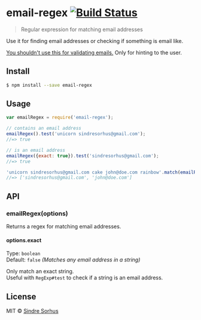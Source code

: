 # email-regex [![Build Status](https://travis-ci.org/sindresorhus/email-regex.svg?branch=master)](https://travis-ci.org/sindresorhus/email-regex)

> Regular expression for matching email addresses

Use it for finding email addresses or checking if something is email like.

[You shouldn't use this for validating emails.](http://davidcel.is/blog/2012/09/06/stop-validating-email-addresses-with-regex/) Only for hinting to the user.


## Install

```sh
$ npm install --save email-regex
```


## Usage

```js
var emailRegex = require('email-regex');

// contains an email address
emailRegex().test('unicorn sindresorhus@gmail.com');
//=> true

// is an email address
emailRegex({exact: true}).test('sindresorhus@gmail.com');
//=> true

'unicorn sindresorhus@gmail.com cake john@doe.com rainbow'.match(emailRegex());
//=> ['sindresorhus@gmail.com', 'john@doe.com']
```


## API

### emailRegex(options)

Returns a regex for matching email addresses.

#### options.exact

Type: `boolean`  
Default: `false` *(Matches any email address in a string)*

Only match an exact string.  
Useful with `RegExp#test` to check if a string is an email address.


## License

MIT © [Sindre Sorhus](http://sindresorhus.com)
